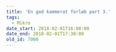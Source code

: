 ```yaml
---
title: 'En god kammerat forløb part 3.'
tags:
  - Mikro
date_start: 2018-02-01T16:00:00
date_end: 2018-02-01T17:30:00
old_id: 7000
---
```

